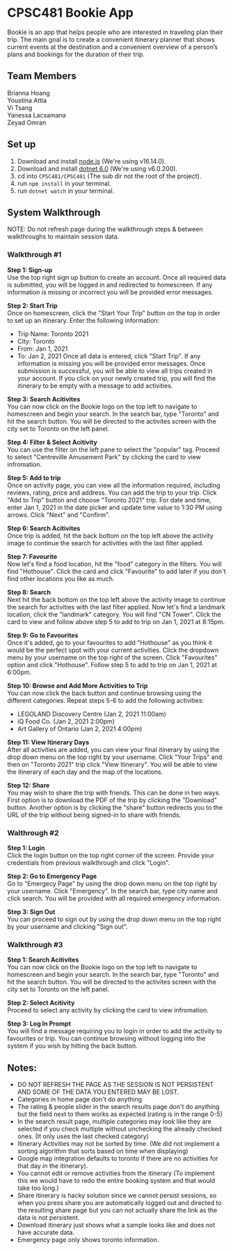 # CPSC481 Bookie App
Bookie is an app that helps people who are interested in traveling plan their trip. The  main goal is to create a convenient itinerary planner that shows current events at the destination and a convenient overview of a person’s plans and bookings for the duration of their trip.

## Team Members
Brianna Hoang <br>
Youstina Attia<br>
Vi Tsang<br>
Yanessa Lacsamana<br>
Zeyad Omran<br>


## Set up
1) Download and install [node.js](https://nodejs.org/en/) (We're using v16.14.0).
2) Download and install [dotnet 6.0](https://dotnet.microsoft.com/en-us/learn/aspnet/blazor-tutorial/install) (We're using v6.0.200).
3) cd into `CPSC481/CPSC481` (The sub dir not the root of the project).
4) run `npm install` in your terminal.
5) run `dotnet watch` in your terminal.


## System Walkthrough
NOTE: Do not refresh page during the walkthrough steps & between walkthroughs to maintain session data.

### Walkthrough #1
**Step 1: Sign-up <br>**
Use the top right sign up button to create an account. Once all required data is submitted, you will be logged in and redirected to homescreen. If any information is missing or incorrect you will be provided error messages.

**Step 2: Start Trip <br>**
Once on homescreen, click the "Start Your Trip" button on the top in order to set up an itinerary. Enter the following information:
- Trip Name: Toronto 2021
- City: Toronto
- From: Jan 1, 2021
- To: Jan 2, 2021
Once all data is entered, click "Start Trip". If any information is missing you will be provided error messages. Once submission is successful, you will be able to view all trips created in your account. If you click on your newly created trip, you will find the itinerary to be empty with a message to add activities.

**Step 3: Search Acitivites <br>**
You can now click on the Bookie logo on the top left to navigate to homescreen and begin your search. In the search bar, type "Toronto" and hit the search button. You will be directed to the activites screen with the city set to Toronto on the left panel.  

**Step 4: Filter & Select Acitivity <br>**
You can use the filter on the left pane to select the "popular" tag. Proceed to select "Centreville Amusement Park" by clicking the card to view infromation.

**Step 5: Add to trip <br>**
Once on activity page, you can view all the information required, including reviews, rating, price and address. You can add the trip to your trip. Click "Add to Trip" button and choose "Toronto 2021" trip. For date and time, enter Jan 1, 2021 in the date picker and update time value to 1:30 PM using arrows. Click "Next" and "Confirm". 

**Step 6: Search Acitivites <br>**
Once trip is added, hit the back bottom on the top left above the activity image to continue the search for activities with the last filter applied. 

**Step 7: Favourite <br>**
Now let's find a food location, hit the "food" category in the filters. You will find "Hothouse". Click the card and click "Favourite" to add later if you don't find other locations you like as much. 

**Step 8: Search <br>**
Next hit the back bottom on the top left above the activity image to continue the search for activities with the last filter applied. Now let's find a landmark location, click the "landmark" category. You will find "CN Tower". Click the card to view and follow above step 5 to add to trip on Jan 1, 2021 at 8:15pm.  

**Step 9: Go to Favourites <br>**
Once it's added, go to your favourites to add "Hothouse" as you think it would be the perfect spot with your current activities. Click the dropdown menu by your username on the top right of the screen. Click "Favourites" option and click "Hothouse". Follow step 5 to add to trip on Jan 1, 2021 at 6:00pm.  

**Step 10: Browse and Add More Activities to Trip <br>**
You can now click the back button and continue browsing using the different categories. Repeat steps 5-6 to add the following activities:
- LEGOLAND Discovery Centre (Jan 2, 2021 11:00am)
- iQ Food Co. (Jan 2, 2021 2:00pm)
- Art Gallery of Ontario (Jan 2, 2021 4:00pm)

**Step 11: View Itinerary Days <br>**
After all activities are added, you can view your final itinerary by using the drop down menu on the top right by your username. Click "Your Trips" and then on "Toronto 2021" trip click "View Itinerary". You will be able to view the itinerary of each day and the map of the locations.

**Step 12: Share <br>**
You may wish to share the trip with friends. This can be done in two ways. First option is to download the PDF of the trip by clicking the "Download" button. Another option is by clicking the "share" button redirects you to the URL of the trip without being signed-in to share with friends.

### Walthrough #2
**Step 1: Login <br>**
Click the login button on the top right corner of the screen. Provide your credentials from previous walkthrough and click "Login".

**Step 2: Go to Emergency Page <br>**
Go to "Emergecy Page" by using the drop down menu on the top right by your username. Click "Emergency". In the search bar, type city name and click search. You will be provided with all required emergency information. 

**Step 3: Sign Out <br>**
You can proceed to sign out by using the drop down menu on the top right by your username and clicking "Sign out".

### Walkthrough #3
**Step 1: Search Acitivites <br>**
You can now click on the Bookie logo on the top left to navigate to homescreen and begin your search. In the search bar, type "Toronto" and hit the search button. You will be directed to the activites screen with the city set to Toronto on the left panel.  

**Step 2: Select Acitivity <br>**
Proceed to select any activity by clicking the card to view infromation.

**Step 3: Log In Prompt <br>**
You will find a message requiring you to login in order to add the activity to favourites or trip. You can continue browsing without logging into the system if you wish by hitting the back button.

## Notes:
- DO NOT REFRESH THE PAGE AS THE SESSION IS NOT PERSISTENT AND SOME OF THE DATA YOU ENTERED MAY BE LOST.
- Categories in home page don't do anything
- The rating & people slider in the search results page don't do anything but the field next to them works as expected (rating is in the range 0-5)
- In the search result page, multiple categories may look like they are selected if you check multiple without unchecking the already checked ones. (It only uses the last checked category)
- Itinerary Activities may not be sorted by time. (We did not implement a sorting algorithm that sorts based on time when displaying)
- Google map integration defaults to toronto if there are no activities for that day in the itinerary).
- You cannot edit or remove activities from the itinerary (To implement this we would have to redo the entire booking system and that would take too long.)
- Share itinerary is hacky solution since we cannot persist sessions, so when you press share you are automatically logged out and directed to the resulting share page but you can not actually share the link as the data is not persistent.
- Download itinerary just shows what a sample looks like and does not have accurate data.
- Emergency page only shows toronto information.
